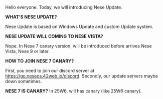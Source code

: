 Hello everyone. Today, we will introducing Nese Update. 

**WHAT'S NESE UPDATE?**

Nese Update is based on Windows Update and custom Update system. 

**NESE UPDATE WILL COMING TO NESE VISTA?**

Nope. In Nese 7 canary version, will be introduced before arrives Nese Vista, Nese 9 or later. 

**HOW TO JOIN NESE 7 CANARY?**

First, you need to join our discord server at https://go.neseos.42web.io/discord. Secondly, our update servers maybe down sometimes. 

**NESE 7 IS CANARY?**
In 25W6, will has canary (like 25W6 canary).
